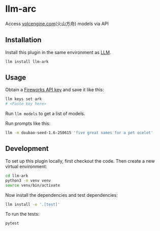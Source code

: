 # llm-arc





Access [volcengine.com](https://volcengine.com)(火山方舟) models via API

## Installation

Install this plugin in the same environment as [LLM](https://llm.datasette.io/).

```bash
llm install llm-ark
```

## Usage

Obtain a [Fireworks API key](https://fireworks.ai/api-keys) and save it like this:

```bash
llm keys set ark
# <Paste key here>
```

Run `llm models` to get a list of models.

Run prompts like this:

```bash
llm -m doubao-seed-1.6-250615 'five great names for a pet ocelot'
```

## Development

To set up this plugin locally, first checkout the code. Then create a new virtual environment:

```bash
cd llm-ark
python3 -m venv venv
source venv/bin/activate
```

Now install the dependencies and test dependencies:

```bash
llm install -e '.[test]'
```

To run the tests:

```bash
pytest
```
